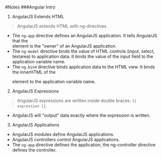 #Notes
###Angular Intro
1. AngularJS Extends HTML
>AngularJS extends HTML with ng-directives.

- The `ng-app` directive defines an AngularJS application. It tells AngularJS that the <div> element is the "owner" of an AngularJS application.
- The `ng-model` directive binds the value of HTML controls (input, select, textarea) to application data. It binds the value of the input field to the application variable name.
- The `ng-bind` directive binds application data to the HTML view. It binds the innerHTML of the <p> element to the application variable name.

2. AngularJS Expressions
>AngularJS expressions are written inside double braces: `{{ expression }}`.

- AngularJS will "output" data exactly where the expression is written.

3. AngularJS Applications
- AngularJS modules define AngularJS applications.
- AngularJS controllers control AngularJS applications.
- The `ng-app` directive defines the application, the ng-controller directive defines the controller.
